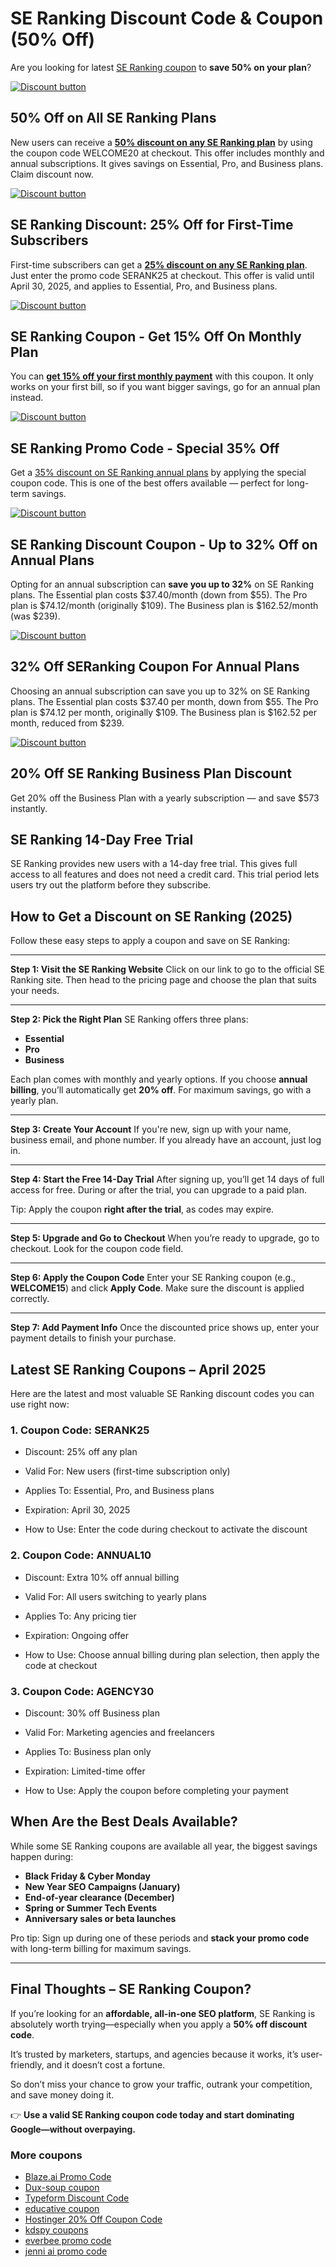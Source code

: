 # SE Ranking Discount Code & Coupon (50% Off)

Are you looking for latest [SE Ranking coupon](https://seranking.com/?ga=4268354&source=link) to **save 50% on your plan**?

[![Discount button](https://github.com/user-attachments/assets/2db59507-2079-4439-846e-f1059d22dd36)](https://seranking.com/?ga=4268354&source=link)

## 50% Off on All SE Ranking Plans

New users can receive a [**50% discount on any SE Ranking plan**](https://seranking.com/?ga=4268354&source=link) by using the coupon code WELCOME20 at checkout. This offer includes monthly and annual subscriptions. It gives savings on Essential, Pro, and Business plans. Claim discount now.

[![Discount button](https://github.com/user-attachments/assets/2db59507-2079-4439-846e-f1059d22dd36)](https://seranking.com/?ga=4268354&source=link)

## SE Ranking Discount: 25% Off for First-Time Subscribers

First-time subscribers can get a [**25% discount on any SE Ranking plan**](https://seranking.com/?ga=4268354&source=link). Just enter the promo code SERANK25 at checkout. This offer is valid until April 30, 2025, and applies to Essential, Pro, and Business plans.

[![Discount button](https://github.com/user-attachments/assets/2db59507-2079-4439-846e-f1059d22dd36)](https://seranking.com/?ga=4268354&source=link)

## SE Ranking Coupon - Get 15% Off On Monthly Plan

You can [**get 15% off your first monthly payment**](https://seranking.com/?ga=4268354&source=link) with this coupon. It only works on your first bill, so if you want bigger savings, go for an annual plan instead.

[![Discount button](https://github.com/user-attachments/assets/2db59507-2079-4439-846e-f1059d22dd36)](https://seranking.com/?ga=4268354&source=link)

## SE Ranking Promo Code - Special 35% Off

Get a [35% discount on SE Ranking annual plans](https://seranking.com/?ga=4268354&source=link) by applying the special coupon code. This is one of the best offers available — perfect for long-term savings.

[![Discount button](https://github.com/user-attachments/assets/2db59507-2079-4439-846e-f1059d22dd36)](https://seranking.com/?ga=4268354&source=link)

## SE Ranking Discount Coupon - Up to 32% Off on Annual Plans

Opting for an annual subscription can **save you up to 32%** on SE Ranking plans. The Essential plan costs $37.40/month (down from $55). The Pro plan is $74.12/month (originally $109). The Business plan is $162.52/month (was $239).

[![Discount button](https://github.com/user-attachments/assets/2db59507-2079-4439-846e-f1059d22dd36)](https://seranking.com/?ga=4268354&source=link)

## 32% Off SERanking Coupon For Annual Plans

Choosing an annual subscription can save you up to 32% on SE Ranking plans. The Essential plan costs $37.40 per month, down from $55. The Pro plan is $74.12 per month, originally $109. The Business plan is $162.52 per month, reduced from $239.

[![Discount button](https://github.com/user-attachments/assets/2db59507-2079-4439-846e-f1059d22dd36)](https://seranking.com/?ga=4268354&source=link)

## 20% Off SE Ranking Business Plan Discount

Get 20% off the Business Plan with a yearly subscription — and save $573 instantly.

## SE Ranking 14-Day Free Trial

SE Ranking provides new users with a 14-day free trial. This gives full access to all features and does not need a credit card. This trial period lets users try out the platform before they subscribe.

## How to Get a Discount on SE Ranking (2025)

Follow these easy steps to apply a coupon and save on SE Ranking:

---

**Step 1: Visit the SE Ranking Website**
Click on our link to go to the official SE Ranking site. Then head to the pricing page and choose the plan that suits your needs.

---

**Step 2: Pick the Right Plan**
SE Ranking offers three plans:

* **Essential**
* **Pro**
* **Business**

Each plan comes with monthly and yearly options. If you choose **annual billing**, you’ll automatically get **20% off**. For maximum savings, go with a yearly plan.

---

**Step 3: Create Your Account**
If you're new, sign up with your name, business email, and phone number. If you already have an account, just log in.

---

**Step 4: Start the Free 14-Day Trial**
After signing up, you’ll get 14 days of full access for free. During or after the trial, you can upgrade to a paid plan.

Tip: Apply the coupon **right after the trial**, as codes may expire.

---

**Step 5: Upgrade and Go to Checkout**
When you’re ready to upgrade, go to checkout. Look for the coupon code field.

---

**Step 6: Apply the Coupon Code**
Enter your SE Ranking coupon (e.g., **WELCOME15**) and click **Apply Code**. Make sure the discount is applied correctly.

---

**Step 7: Add Payment Info**
Once the discounted price shows up, enter your payment details to finish your purchase.

## Latest SE Ranking Coupons – April 2025

Here are the latest and most valuable SE Ranking discount codes you can use right now:

### 1. Coupon Code: SERANK25

* Discount: 25% off any plan

* Valid For: New users (first-time subscription only)

* Applies To: Essential, Pro, and Business plans

* Expiration: April 30, 2025

* How to Use: Enter the code during checkout to activate the discount

### 2. Coupon Code: ANNUAL10

* Discount: Extra 10% off annual billing

* Valid For: All users switching to yearly plans

* Applies To: Any pricing tier

* Expiration: Ongoing offer

* How to Use: Choose annual billing during plan selection, then apply the code at checkout

### 3. Coupon Code: AGENCY30

* Discount: 30% off Business plan

* Valid For: Marketing agencies and freelancers

* Applies To: Business plan only

* Expiration: Limited-time offer

* How to Use: Apply the coupon before completing your payment

## When Are the Best Deals Available?

While some SE Ranking coupons are available all year, the biggest savings happen during:

* **Black Friday & Cyber Monday**
* **New Year SEO Campaigns (January)**
* **End-of-year clearance (December)**
* **Spring or Summer Tech Events**
* **Anniversary sales or beta launches**

Pro tip: Sign up during one of these periods and **stack your promo code** with long-term billing for maximum savings.

---

## Final Thoughts – SE Ranking Coupon?

If you’re looking for an **affordable, all-in-one SEO platform**, SE Ranking is absolutely worth trying—especially when you apply a **50% off discount code**.

It’s trusted by marketers, startups, and agencies because it works, it’s user-friendly, and it doesn’t cost a fortune.

So don’t miss your chance to grow your traffic, outrank your competition, and save money doing it.

👉 **Use a valid SE Ranking coupon code today and start dominating Google—without overpaying.**

### More coupons

* [Blaze.ai Promo Code](https://github.com/williamssw/Blaze/)
* [Dux-soup coupon](https://github.com/williamssw/Dux/)
* [Typeform Discount Code](https://github.com/pauld34rf/Typeform/)
* [educative coupon](https://github.com/pauld34rf/Educative/)
* [Hostinger 20% Off Coupon Code](https://github.com/pauld34rf/Hostinger/)
* [kdspy coupons](https://github.com/williamssw/kdspy)
* [everbee promo code](https://github.com/williamssw/everbee/)
* [jenni ai promo code](https://github.com/SERankingCoupon/Jenni/)
